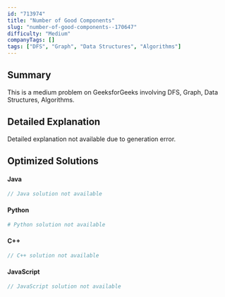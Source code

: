 ```yaml
---
id: "713974"
title: "Number of Good Components"
slug: "number-of-good-components--170647"
difficulty: "Medium"
companyTags: []
tags: ["DFS", "Graph", "Data Structures", "Algorithms"]
---
```


## Summary

This is a medium problem on GeeksforGeeks involving DFS, Graph, Data Structures, Algorithms.

## Detailed Explanation

Detailed explanation not available due to generation error.

## Optimized Solutions

#### Java
```java
// Java solution not available
```

#### Python
```python
# Python solution not available
```

#### C++
```cpp
// C++ solution not available
```

#### JavaScript
```javascript
// JavaScript solution not available
```
